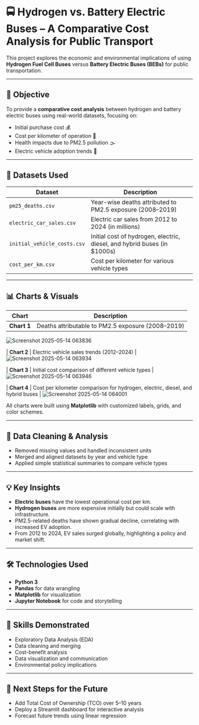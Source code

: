 

# 🚍 Hydrogen vs. Battery Electric Buses – A Comparative Cost Analysis for Public Transport

This project explores the economic and environmental implications of using **Hydrogen Fuel Cell Buses** versus **Battery Electric Buses (BEBs)** for public transportation.

---

## 📌 Objective

To provide a **comparative cost analysis** between hydrogen and battery electric buses using real-world datasets, focusing on:

- Initial purchase cost 💰
- Cost per kilometer of operation 🚏
- Health impacts due to PM2.5 pollution 🌫️
- Electric vehicle adoption trends 🔋

---

## 📁 Datasets Used

| Dataset | Description |
|--------|-------------|
| `pm25_deaths.csv` | Year-wise deaths attributed to PM2.5 exposure (2008–2019) |
| `electric_car_sales.csv` | Electric car sales from 2012 to 2024 (in millions) |
| `initial_vehicle_costs.csv` | Initial cost of hydrogen, electric, diesel, and hybrid buses (in $1000s) |
| `cost_per_km.csv` | Cost per kilometer for various vehicle types |


---

## 📊 Charts & Visuals

| Chart | Description |
|-------|-------------|
| **Chart 1** | Deaths attributable to PM2.5 exposure (2008–2019) |
 ![Screenshot 2025-05-14 063836](https://github.com/user-attachments/assets/3f14c1ee-bb1f-4c55-bcb0-a0734fea806d)

 
 
| **Chart 2** | Electric vehicle sales trends (2012–2024) |
![Screenshot 2025-05-14 063934](https://github.com/user-attachments/assets/d388f8d6-f363-46a3-ba09-acb4a53a4776)

| **Chart 3** | Initial cost comparison of different vehicle types |
![Screenshot 2025-05-14 063946](https://github.com/user-attachments/assets/558a274d-794c-4372-9b82-1915295ff76c)

| **Chart 4** | Cost per kilometer comparison for hydrogen, electric, diesel, and hybrid buses |
![Screenshot 2025-05-14 064001](https://github.com/user-attachments/assets/091e81f2-d589-431b-aa32-2a9204efd5e4)

All charts were built using **Matplotlib** with customized labels, grids, and color schemes.

---

## 🧹 Data Cleaning & Analysis

- Removed missing values and handled inconsistent units
- Merged and aligned datasets by year and vehicle type
- Applied simple statistical summaries to compare vehicle types

---

## 💡 Key Insights

- **Electric buses** have the lowest operational cost per km.
- **Hydrogen buses** are more expensive initially but could scale with infrastructure.
- PM2.5-related deaths have shown gradual decline, correlating with increased EV adoption.
- From 2012 to 2024, EV sales surged globally, highlighting a policy and market shift.

---

## 🛠️ Technologies Used

- **Python 3**
- **Pandas** for data wrangling
- **Matplotlib** for visualization
- **Jupyter Notebook** for code and storytelling

---

## 🧠 Skills Demonstrated

- Exploratory Data Analysis (EDA)
- Data cleaning and merging
- Cost-benefit analysis
- Data visualization and communication
- Environmental policy implications

---

## 🎯 Next Steps for the Future

- Add Total Cost of Ownership (TCO) over 5–10 years
- Deploy a Streamlit dashboard for interactive analysis
- Forecast future trends using linear regression





